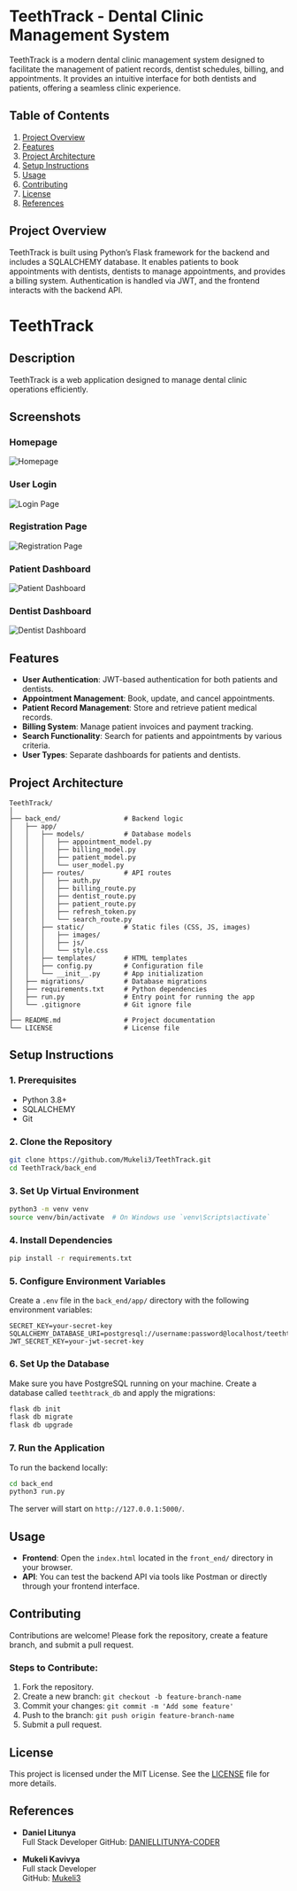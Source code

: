 # TeethTrack - Dental Clinic Management System

TeethTrack is a modern dental clinic management system designed to facilitate the management of patient records, dentist schedules, billing, and appointments. It provides an intuitive interface for both dentists and patients, offering a seamless clinic experience.

## Table of Contents
1. [Project Overview](#project-overview)
2. [Features](#features)
3. [Project Architecture](#project-architecture)
4. [Setup Instructions](#setup-instructions)
5. [Usage](#usage)
6. [Contributing](#contributing)
7. [License](#license)
8. [References](#references)

## Project Overview
TeethTrack is built using Python’s Flask framework for the backend and includes a SQLALCHEMY database. It enables patients to book appointments with dentists, dentists to manage appointments, and provides a billing system. Authentication is handled via JWT, and the frontend interacts with the backend API.
# TeethTrack

## Description
TeethTrack is a web application designed to manage dental clinic operations efficiently.

## Screenshots

### Homepage
![Homepage](Photos/homepage.webp)

### User Login
![Login Page](Photos/login.webp)

### Registration Page
![Registration Page](Photos/register.webp)

### Patient Dashboard
![Patient Dashboard](Photos/patient_dashboard.webp)

### Dentist Dashboard
![Dentist Dashboard](Photos/dentist_dashboard.webp)

## Features
- **User Authentication**: JWT-based authentication for both patients and dentists.
- **Appointment Management**: Book, update, and cancel appointments.
- **Patient Record Management**: Store and retrieve patient medical records.
- **Billing System**: Manage patient invoices and payment tracking.
- **Search Functionality**: Search for patients and appointments by various criteria.
- **User Types**: Separate dashboards for patients and dentists.

## Project Architecture

```
TeethTrack/
│
├── back_end/                # Backend logic
│   ├── app/
│   │   ├── models/          # Database models
│   │   │   ├── appointment_model.py
│   │   │   ├── billing_model.py
│   │   │   ├── patient_model.py
│   │   │   └── user_model.py
│   │   ├── routes/          # API routes
│   │   │   ├── auth.py
│   │   │   ├── billing_route.py
│   │   │   ├── dentist_route.py
│   │   │   ├── patient_route.py
│   │   │   ├── refresh_token.py
│   │   │   └── search_route.py
│   │   ├── static/          # Static files (CSS, JS, images)
│   │   │   ├── images/
│   │   │   ├── js/
│   │   │   └── style.css
│   │   ├── templates/       # HTML templates
│   │   ├── config.py        # Configuration file
│   │   └── __init__.py      # App initialization
│   ├── migrations/          # Database migrations
│   ├── requirements.txt     # Python dependencies
│   ├── run.py               # Entry point for running the app
│   └── .gitignore           # Git ignore file
│
├── README.md                # Project documentation
└── LICENSE                  # License file
```

## Setup Instructions

### 1. Prerequisites

- Python 3.8+
- SQLALCHEMY
- Git

### 2. Clone the Repository

```bash
git clone https://github.com/Mukeli3/TeethTrack.git
cd TeethTrack/back_end
```

### 3. Set Up Virtual Environment

```bash
python3 -m venv venv
source venv/bin/activate  # On Windows use `venv\Scripts\activate`
```

### 4. Install Dependencies

```bash
pip install -r requirements.txt
```

### 5. Configure Environment Variables

Create a `.env` file in the `back_end/app/` directory with the following environment variables:

```
SECRET_KEY=your-secret-key
SQLALCHEMY_DATABASE_URI=postgresql://username:password@localhost/teethtrack_db
JWT_SECRET_KEY=your-jwt-secret-key
```

### 6. Set Up the Database

Make sure you have PostgreSQL running on your machine. Create a database called `teethtrack_db` and apply the migrations:

```bash
flask db init
flask db migrate
flask db upgrade
```

### 7. Run the Application

To run the backend locally:

```bash
cd back_end
python3 run.py
```

The server will start on `http://127.0.0.1:5000/`.

## Usage

- **Frontend**: Open the `index.html` located in the `front_end/` directory in your browser.
- **API**: You can test the backend API via tools like Postman or directly through your frontend interface.

## Contributing

Contributions are welcome! Please fork the repository, create a feature branch, and submit a pull request.

### Steps to Contribute:
1. Fork the repository.
2. Create a new branch: `git checkout -b feature-branch-name`
3. Commit your changes: `git commit -m 'Add some feature'`
4. Push to the branch: `git push origin feature-branch-name`
5. Submit a pull request.

## License

This project is licensed under the MIT License. See the [LICENSE](LICENSE) file for more details.

## References

- **Daniel Litunya**  
  Full Stack Developer 
  GitHub: [DANIELLITUNYA-CODER](https://github.com/DANIELLITUNYA-CODER)

- **Mukeli Kavivya**  
  Full stack Developer    
  GitHub: [Mukeli3](https://github.com/Mukeli3)
